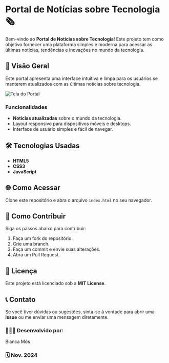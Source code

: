 # Portal de Notícias sobre Tecnologia 🗞️

Bem-vindo ao **Portal de Notícias sobre Tecnologia**! Este projeto tem como objetivo fornecer uma plataforma simples e moderna para acessar as últimas notícias, tendências e inovações no mundo da tecnologia.

## 🚀 Visão Geral

Este portal apresenta uma interface intuitiva e limpa para os usuários se manterem atualizados com as últimas notícias sobre tecnologia.

![Tela do Portal](./images/screenshot.png)

### Funcionalidades

- **Notícias atualizadas** sobre o mundo da tecnologia.
- Layout responsivo para dispositivos móveis e desktops.
- Interface de usuário simples e fácil de navegar.

## 🛠️ Tecnologias Usadas

- **HTML5**
- **CSS3**
- **JavaScript**

## 🌐 Como Acessar

Clone este repositório e abra o arquivo `index.html` no seu navegador.

## 📄 Como Contribuir

Siga os passos abaixo para contribuir:

1. Faça um fork do repositório.
2. Crie uma branch.
3. Faça um commit e envie suas alterações.
4. Abra um Pull Request.

## 📑 Licença

Este projeto está licenciado sob a **MIT License**.

## 📞 Contato

Se você tiver dúvidas ou sugestões, sinta-se à vontade para abrir uma **issue** ou me enviar uma mensagem diretamente.

### 👩🏻‍💻 Desenvolvido por:
Bianca Mós

### 🗓️ Nov. 2024



<!-- # Portal de Notícias sobre Tecnologia 🗞️ 

Bem-vindo ao **Portal de Notícias sobre Tecnologia**! Este projeto tem como objetivo fornecer uma plataforma simples e moderna para acessar as últimas notícias, tendências e inovações no mundo da tecnologia.

## 🚀 Visão Geral

Este portal apresenta uma interface intuitiva e limpa para os usuários se manterem atualizados com as últimas notícias sobre tecnologia. É um espaço onde você pode encontrar artigos sobre novos lançamentos de gadgets, inovações em software, tendências em inteligência artificial, programação, e muito mais.

### Funcionalidades

- **Notícias atualizadas** sobre o mundo da tecnologia.
- Layout responsivo para dispositivos móveis e desktops.
- Interface de usuário simples e fácil de navegar.

## 🛠️ Tecnologias Usadas

Este projeto foi desenvolvido utilizando as seguintes tecnologias:

- **HTML5** - Estrutura básica do portal.
- **CSS3** - Estilização do portal com design responsivo.
- **JavaScript** (se aplicável) - Para interatividade e manipulação de conteúdo.
- **Font Awesome** - Para ícones (se aplicável).

## 🌐 Como Acessar

1. Clone este repositório ou baixe os arquivos:
   ```bash
   git clone https://github.com/seuusuario/portal-tecnologia.git -->
